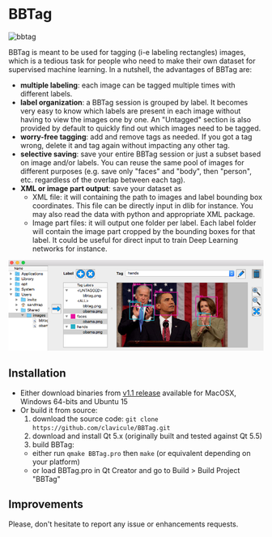 # BBTag

![bbtag](https://cloud.githubusercontent.com/assets/4286942/13345189/82ce5ece-dc22-11e5-96d4-c89eb4ea7559.png)


BBTag is meant to be used for tagging (i-e labeling rectangles) images, which is a tedious task for people who need to make their own dataset for supervised machine learning. In a nutshell, the advantages of BBTag are: 
* **multiple labeling**: each image can be tagged multiple times with different labels. 
* **label organization**: a BBTag session is grouped by label. It becomes very easy to know which labels are present in each image without having to view the images one by one. An "Untagged" section is also provided by default to quickly find out which images need to be tagged. 
* **worry-free tagging**: add and remove tags as needed. If you got a tag wrong, delete it and tag again without impacting any other tag. 
* **selective saving**: save your entire BBTag session or just a subset based on image and/or labels. You can reuse the same pool of images for different purposes (e.g. save only "faces" and "body", then "person", etc. regardless of the overlap between each tag). 
* **XML or image part output**: save your dataset as 
  * XML file: it will containing the path to images and label bounding box coordinates. This file can be directly input in dlib for instance. You may also read the data with python and appropriate XML package. 
  * Image part files: it will output one folder per label. Each label folder will contain the image part cropped by the bounding boxes for that label. It could be useful for direct input to train Deep Learning networks for instance. 

![BBTag_preview](resources/html/BBTag_preview.png)

## Installation
* Either download binaries from [v1.1 release](https://github.com/clavicule/BBTag/releases) available for MacOSX, Windows 64-bits and Ubuntu 15
* Or build it from source:
  1. download the source code: `git clone https://github.com/clavicule/BBTag.git`
  2. download and install Qt 5.x (originally built and tested against Qt 5.5)
  3. build BBTag: 
    * either run `qmake BBTag.pro` then `make` (or equivalent depending on your platform)
    * or load BBTag.pro in Qt Creator and go to Build > Build Project "BBTag"

## Improvements
Please, don't hesitate to report any issue or enhancements requests.
